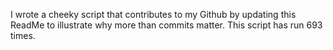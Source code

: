I wrote a cheeky script that contributes to my Github by updating this ReadMe to illustrate why more than commits matter. This script has run 693 times.